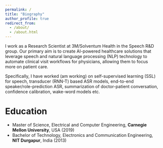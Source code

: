 ```yaml
---
permalink: /
title: "Biography"
author_profile: true
redirect_from:
  - /about/
  - /about.html
---
```


I work as a Research Scientist at 3M/Solventum Health in the Speech R&D group. Our primary aim is to create AI-powered healthcare solutions that leverage speech and natural language processing (NLP) technology to automate clinical visit workflows for physicians, allowing them to focus more on patient care. 

Specifically, I have worked (am working) on self-supervised learning (SSL) for speech, transducer (RNN-T) based ASR models, end-to-end speaker/role-prediction ASR, summarization of doctor-patient conversation, confidence calibration, wake-word models etc.

Education
======
* Master of Science, Electrical and Computer Engineering, **Carnegie Mellon University**, USA (2019)
* Bachelor of Technology, Electronics and Communication Engineering, **NIT Durgapur**, India (2013)